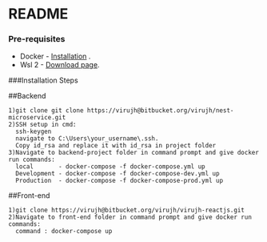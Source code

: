 # README #

### Pre-requisites
* Docker - [Installation](https://docs.docker.com/docker-for-windows/install/) .  
* Wsl 2 - [Download page](https://docs.microsoft.com/en-us/windows/wsl/install-win10#step-4---download-the-linux-kernel-update-package).

###Installation Steps

##Backend 
```
1)git clone git clone https://virujh@bitbucket.org/virujh/nest-microservice.git
2)SSH setup in cmd:
  ssh-keygen
  navigate to C:\Users\your_username\.ssh.
  Copy id_rsa and replace it with id_rsa in project folder
3)Navigate to backend-project folder in command prompt and give docker run commands:
  local       - docker-compose -f docker-compose.yml up
  Development - docker-compose -f docker-compose-dev.yml up
  Production  - docker-compose -f docker-compose-prod.yml up
```

##Front-end
``` 
1)git clone https://virujh@bitbucket.org/virujh/virujh-reactjs.git
2)Navigate to front-end folder in command prompt and give docker run commands:
  command : docker-compose up
```

